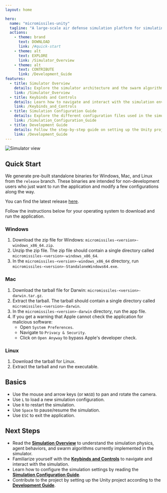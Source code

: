 ```yaml
---
layout: home

hero:
  name: "micromissiles-unity"
  tagline: "A large-scale air defense simulation platform for simulating swarm-on-swarm engagements with hierarchical interceptors and micromissiles"
  actions:
    - theme: brand
      text: DOWNLOAD
      link: /#quick-start
    - theme: alt
      text: EXPLORE
      link: /Simulator_Overview
    - theme: alt
      text: CONTRIBUTE
      link: /Development_Guide
features:
  - title: Simulator Overview
    details: Explore the simulator architecture and the swarm algorithms currently implemented in the simulator.
    link: /Simulator_Overview
  - title: Keybinds and Controls
    details: Learn how to navigate and interact with the simulation environment using your keyboard and mouse.
    link: /Keybinds_and_Controls
  - title: Simulation Configuration Guide
    details: Explore the different configuration files used in the simulation and how to modify them to customize your engagement scenarios.
    link: /Simulation_Configuration_Guide
  - title: Development Guide
    details: Follow the step-by-step guide on setting up the Unity project in development mode to contribute to it.
    link: /Development_Guide
---
```


![Simulator view](./images/simulator_view.png)

## Quick Start

We generate pre-built standalone binaries for Windows, Mac, and Linux from the `release` branch.
These binaries are intended for non-development users who just want to run the application and modify a few configurations along the way.

You can find the latest release [here](https://github.com/PisterLab/micromissiles-unity/releases/latest).

Follow the instructions below for your operating system to download and run the application.

### Windows

1. Download the zip file for Windows: `micromissiles-<version>-windows_x86_64.zip`.
2. Unzip the zip file. The zip file should contain a single directory called `micromissiles-<version>-windows_x86_64`.
3. In the `micromissiles-<version>-windows_x86_64` directory, run `micromissiles-<version>-StandaloneWindows64.exe`.

### Mac

1. Download the tarball file for Darwin: `micromissiles-<version>-darwin.tar.gz`.
2. Extract the tarball. The tarball should contain a single directory called `micromissiles-<version>-darwin`.
3. In the `micromissiles-<version>-darwin` directory, run the app file.
4. If you get a warning that Apple cannot check the application for malicious software:
   * Open `System Preferences`.
   * Navigate to `Privacy & Security`.
   * Click on `Open Anyway` to bypass Apple's developer check.

### Linux

1. Download the tarball for Linux.
2. Extract the tarball and run the executable.

## Basics

- Use the mouse and arrow keys (or `WASD`) to pan and rotate the camera.
- Use `L` to load a new simulation configuration.
- Use `R` to restart the simulation.
- Use `Space` to pause/resume the simulation.
- Use `ESC` to exit the application.

## Next Steps

- Read the [**Simulation Overview**](./Simulator_Overview.md) to understand the simulation physics, agent behaviors, and swarm algorithms currently implemented in the simulator.
- Familiarize yourself with the [**Keybinds and Controls**](./Keybinds_and_Controls.md) to navigate and interact with the simulation.
- Learn how to configure the simulation settings by reading the [**Simulation Configuration Guide**](./Simulation_Configuration_Guide.md).
- Contribute to the project by setting up the Unity project according to the [**Development Guide**](./Development_Guide.md).
